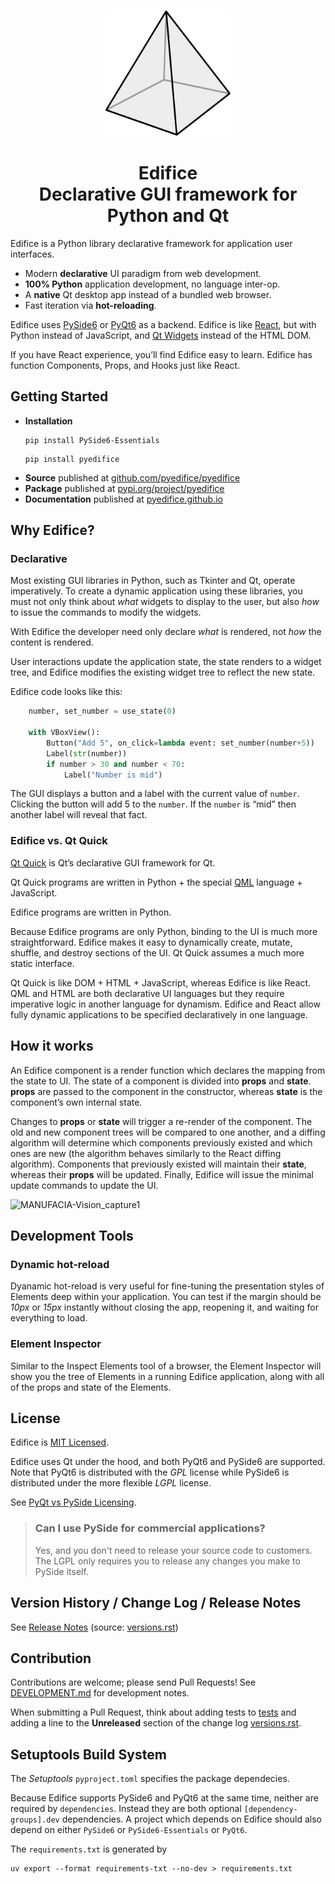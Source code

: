 <h3 align="center">
<img src="https://raw.githubusercontent.com/pyedifice/pyedifice/master/docs/source/image/EdificePyramid.svg" width="200">
</h3>

<h1 align=center>Edifice<br> Declarative GUI framework for Python and Qt</h1>

Edifice is a Python library declarative framework for application user
interfaces.

- Modern **declarative** UI paradigm from web development.
- **100% Python** application development, no language inter-op.
- A **native** Qt desktop app instead of a bundled web browser.
- Fast iteration via **hot-reloading**.

Edifice uses [PySide6](https://doc.qt.io/qtforpython-6/)
or [PyQt6](https://www.riverbankcomputing.com/static/Docs/PyQt6/introduction.html)
as a backend. Edifice is like
[React](https://react.dev/), but with
Python instead of JavaScript, and [Qt Widgets](https://doc.qt.io/qt-6/qtwidgets-index.html) instead of the HTML DOM.

If you have React experience, you’ll find Edifice easy to learn.
Edifice has function Components, Props, and Hooks just like React.

## Getting Started

* **Installation**
  ```
  pip install PySide6-Essentials
  ```
  ```
  pip install pyedifice
  ```
* **Source** published at [github.com/pyedifice/pyedifice](https://github.com/pyedifice/pyedifice)
* **Package** published at [pypi.org/project/pyedifice](https://pypi.org/project/pyedifice)
* **Documentation** published at [pyedifice.github.io](https://pyedifice.github.io)

## Why Edifice?

### Declarative

Most existing GUI libraries in Python, such as Tkinter and Qt, operate imperatively.
To create a dynamic application using these libraries,
you must not only think about *what* widgets to display to the user,
but also *how* to issue the commands to modify the widgets.

With Edifice the developer
need only declare *what* is rendered,
not *how* the content is rendered.

User interactions update the application state, the state renders to a widget tree,
and Edifice modifies the existing widget tree to reflect the new state.

Edifice code looks like this:

```python
    number, set_number = use_state(0)

    with VBoxView():
        Button("Add 5", on_click=lambda event: set_number(number+5))
        Label(str(number))
        if number > 30 and number < 70:
            Label("Number is mid")
```

The GUI displays
a button and a label with the current value of `number`.
Clicking the button will add 5 to the `number`.
If the `number` is “mid” then another label will reveal that fact.

### Edifice vs. Qt Quick

[Qt Quick](https://doc.qt.io/qtforpython-6/PySide6/QtQuick/) is Qt’s declarative GUI framework for Qt.

Qt Quick programs are written in Python + the
special [QML](https://doc.qt.io/qtforpython-6/overviews/qmlapplications.html) language + JavaScript.

Edifice programs are written in Python.

Because Edifice programs are only Python, binding to the
UI is much more straightforward.
Edifice makes it easy to dynamically create, mutate, shuffle, and destroy sections of the UI.
Qt Quick assumes a much more static interface.

Qt Quick is like DOM + HTML + JavaScript, whereas Edifice is like React.
QML and HTML are both declarative UI languages but
they require imperative logic in another language for dynamism.
Edifice and React allow fully dynamic applications to be specified
declaratively in one language.

## How it works

An Edifice component is a render function which declares the mapping from the state to UI.
The state of a component is divided into **props** and **state**.
**props** are passed to the component in the constructor,
whereas **state** is the component’s own internal state.

Changes to **props** or **state** will trigger a re-render of the component.
The old and new component trees will be compared to one another,
and a diffing algorithm will determine which components previously existed and which ones are new
(the algorithm behaves similarly to the React diffing algorithm).
Components that previously existed will maintain their **state**, whereas their **props** will be updated.
Finally, Edifice will issue the minimal update commands to update the UI.

![MANUFACIA-Vision_capture1](https://github.com/user-attachments/assets/eab9ec8e-1334-4d79-ae0e-f1ecd7f8adac)

## Development Tools

### Dynamic hot-reload

Dyanamic hot-reload is very useful for fine-tuning the presentation styles
of Elements deep within your application.
You can test if the margin should be *10px* or *15px* instantly without closing the app, reopening it, and waiting for everything to load.

### Element Inspector

Similar to the Inspect Elements tool of a browser, the Element Inspector will
show you the tree of Elements in a running Edifice application, along with all of the props
and state of the Elements.

## License
Edifice is [MIT Licensed](https://en.wikipedia.org/wiki/MIT_License).

Edifice uses Qt under the hood, and both PyQt6 and PySide6 are supported. Note that PyQt6 is distributed with the *GPL* license while PySide6 is distributed
under the more flexible *LGPL* license.

See [PyQt vs PySide Licensing](https://www.pythonguis.com/faq/pyqt-vs-pyside/).

> ### Can I use PySide for commercial applications?
> Yes, and you don't need to release your source code to customers. The LGPL only requires you to release any changes you make to PySide itself.

## Version History / Change Log / Release Notes

See [Release Notes](https://pyedifice.github.io/versions.html)
(source: [versions.rst](docs/source/versions.rst))


## Contribution

Contributions are welcome; please send Pull Requests! See
[DEVELOPMENT.md](https://github.com/pyedifice/pyedifice/blob/master/DEVELOPMENT.md)
for development notes.

When submitting a Pull Request, think about adding tests to [tests](tests) and
adding a line to the **Unreleased** section of the
change log [versions.rst](docs/source/versions.rst).

## Setuptools Build System

The *Setuptools* `pyproject.toml` specifies the package dependecies.

Because Edifice supports PySide6 and PyQt6 at the same time, neither
are required by `dependencies`. Instead they are both
optional `[dependency-groups].dev` dependencies. A project which depends
on Edifice should also depend on either `PySide6` or
`PySide6-Essentials` or `PyQt6`.

The `requirements.txt` is generated by

```
uv export --format requirements-txt --no-dev > requirements.txt
```

